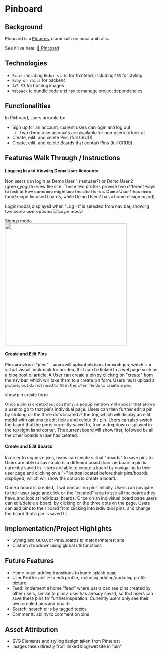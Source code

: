 # Pinboard

## Background
Pinboard is a [Pinterest](https://www.pinterest.com/) clone built on react and rails.

See it live here: [📌 Pinboard](https://pin-board-8f19ce7d10cc.herokuapp.com/)

## Technologies
- `React` including `Redux state` for frontend, including `CSS` for styling
- `Ruby on rails` for backend 
- `AWS S3` for hosting images
- `Webpack` to bundle code and `npm` to manage project dependencies

## Functionalities
In Pinboard, users are able to:

- Sign up for an account; current users can login and log out
    - Two demo user accounts are available for non-users to look at
- Create, edit, and delete Pins (full CRUD)
- Create, edit, and delete Boards that contain Pins (full CRUD)

## Features Walk Through / Instructions

#### Logging In and Viewing Demo User Accounts

Non users can login as Demo User 1 (testuser7) or Demo User 2 (green_yogi) to view the site. These two profiles provide two different ways to look at how someone might use the site (for ex. Demo User 1 has more food/recipe focused boards, while Demo User 2 has a home design board).

Login modal, displayed when "Log in" is selected from nav bar, showing two demo user options:
![Login modal](https://github.com/caroline495/pinboard/assets/141605699/bea3073a-069c-4d97-b821-5973329751a2)

Signup modal<br>
<img src="https://github.com/caroline495/pinboard/assets/141605699/78f6d896-7b69-4372-94ed-f6373bf3e759" width="400px">


#### Create and Edit Pins

Pins are virtual "pins" - users will upload pictures for each pin, which is a virtual visual bookmark for an idea, that can be linked to a webpage such as a blog post or article. A User can create a pin by clicking on "create" from the nav bar, which will take them to a create pin form. Users must upload a picture, but do not need to fill in the other fields to create a pin. 

show pin create form

Once a pin is created successfully, a popup window will appear that allows a user to go to that pin's individual page. Users can then further edit a pin by clicking on the three dots located at the top, which will display an edit modal with options to edit fields and delete the pin. Users can also switch the board that the pin is currently saved to, from a dropdown displayed in the top right hand corner. The current board will show first, followed by all the other boards a user has created.

#### Create and Edit Boards

In order to organize pins, users can create virtual "boards" to save pins to. Users are able to save a pin to a different board than the board a pin is currently saved in. Users are able to create a board by navigating to their user page and clicking on a "+" button located before their pins/boards displayed, which will show the option to create a board. 

Once a board is created, it will contain no pins initially. Users can navigate to their user page and click on the "created" area to see all the boards they have, and look at individual boards. Once on an individual board page users can edit/delete a board, by clicking on the three dots on the page. Users can add pins to their board from clicking into individual pins, and change the board that a pin is saved to.

## Implementation/Project Highlights

- Styling and UI/UX of Pins/Boards to match Pinterest site
- Custom dropdown using global util functions

## Future Features
- Home page: adding transitions to home splash page 
- User Profile: ability to edit profile, including adding/updating profile picture
- Feed: implement a home "feed" where users can see pins created by other users, similar to pins a user has already saved, so that users can save these pins for further inspiration. Currently users only see their own created pins and boards.
- Search: search pins by tagged topics 
- Comments: ability to comment on pins

## Asset Attribution
- SVG Elements and styling design taken from Pinterest
- Images taken directly from linked blog/website in "pin"

